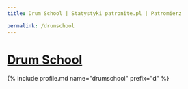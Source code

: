 ```yaml
---
title: Drum School | Statystyki patronite.pl | Patromierz

permalink: /drumschool
---
```


# [Drum School](https://patronite.pl/drumschool)

{% include profile.md name="drumschool" prefix="d" %}
